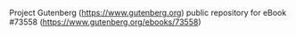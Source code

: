 Project Gutenberg (https://www.gutenberg.org) public repository for eBook #73558 (https://www.gutenberg.org/ebooks/73558)
